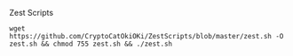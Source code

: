 Zest Scripts

```
wget https://github.com/CryptoCatOkiOKi/ZestScripts/blob/master/zest.sh -O zest.sh && chmod 755 zest.sh && ./zest.sh
```
